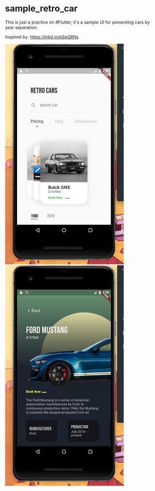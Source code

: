 # sample_retro_car

This is just a practice on #Flutter, it's a sample UI for presenting cars by year separation.

Inspired by:
https://lnkd.in/eSpQ8Ns

![](https://github.com/navidshad/flutter_sample_retro_car/blob/master/ui_resources/screen01.png)
![](https://github.com/navidshad/flutter_sample_retro_car/blob/master/ui_resources/screen02.png)
